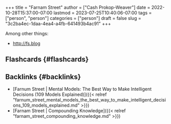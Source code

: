 +++
title = "Farnam Street"
author = ["Cash Prokop-Weaver"]
date = 2022-10-28T15:37:00-07:00
lastmod = 2023-07-25T10:40:06-07:00
tags = ["person", "person"]
categories = ["person"]
draft = false
slug = "3c2ba4ec-1daa-4ea4-a4fb-641493b4ac91"
+++

Among other things:

-   <http://fs.blog>


## Flashcards {#flashcards}


## Backlinks {#backlinks}

-   [Farnum Street | Mental Models: The Best Way to Make Intelligent Decisions (109 Models Explained)]({{< relref "farnum_street_mental_models_the_best_way_to_make_intelligent_decisions_109_models_explained.md" >}})
-   [Farnam Street | Compounding Knowledge]({{< relref "farnam_street_compounding_knowledge.md" >}})
